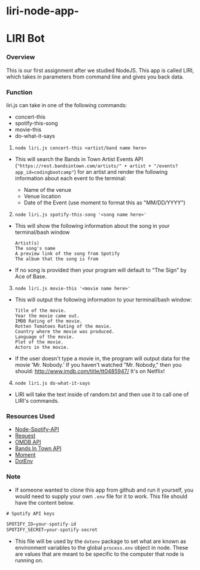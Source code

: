 # liri-node-app-
# LIRI Bot

### Overview

This is our first assignment after we studied NodeJS. This app is called LIRI, which takes in parameters from command line and gives you back data.

### Function
liri.js can take in one of the following commands:

* concert-this
* spotify-this-song
* movie-this
* do-what-it-says

1. `node liri.js concert-this <artist/band name here>`

* This will search the Bands in Town Artist Events API (`"https://rest.bandsintown.com/artists/" + artist + "/events?app_id=codingbootcamp"`) for an artist and render the following information about each event to the terminal:

    * Name of the venue
    * Venue location
    * Date of the Event (use moment to format this as "MM/DD/YYYY")

2. `node liri.js spotify-this-song '<song name here>'`

* This will show the following information about the song in your terminal/bash window
    ```
    Artist(s)
    The song's name
    A preview link of the song from Spotify
    The album that the song is from
    ```
* If no song is provided then your program will default to "The Sign" by Ace of Base.

3. `node liri.js movie-this '<movie name here>'`

* This will output the following information to your terminal/bash window:

    ```
    Title of the movie.
    Year the movie came out.
    IMDB Rating of the movie.
    Rotten Tomatoes Rating of the movie.
    Country where the movie was produced.
    Language of the movie.
    Plot of the movie.
    Actors in the movie.
    ```

* If the user doesn't type a movie in, the program will output data for the movie 'Mr. Nobody.'
If you haven't watched "Mr. Nobody," then you should: <http://www.imdb.com/title/tt0485947/>
It's on Netflix!

4. `node liri.js do-what-it-says`

* LIRI will take the text inside of random.txt and then use it to call one of LIRI's commands.

### Resources Used

* [Node-Spotify-API](https://www.npmjs.com/package/node-spotify-api)
* [Request](https://www.npmjs.com/package/request)
* [OMDB API](http://www.omdbapi.com)
* [Bands In Town API](http://www.artists.bandsintown.com/bandsintown-api)
* [Moment](https://www.npmjs.com/package/moment)
* [DotEnv](https://www.npmjs.com/package/dotenv)


### Note
* If someone wanted to clone this app from github and run it yourself, you would need to supply your own `.env` file for it to work. This file should have the content below.

```js
# Spotify API keys

SPOTIFY_ID=your-spotify-id
SPOTIFY_SECRET=your-spotify-secret

```

* This file will be used by the `dotenv` package to set what are known as environment variables to the global `process.env` object in node. These are values that are meant to be specific to the computer that node is running on.